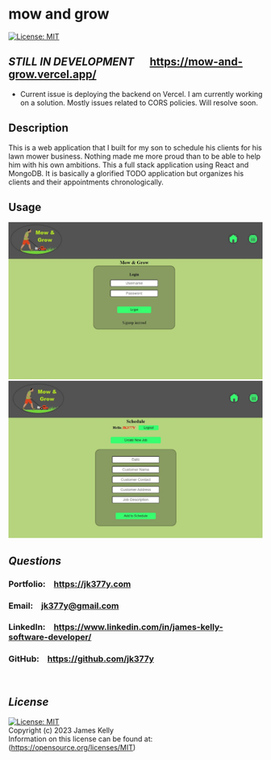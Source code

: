 # mow and grow
[![License: MIT](https://img.shields.io/badge/License-MIT-blue.svg)](https://opensource.org/licenses/MIT)


## ***STILL IN DEVELOPMENT***  &emsp; https://mow-and-grow.vercel.app/
- Current issue is deploying the backend on Vercel. I am currently working on a solution. Mostly issues related to CORS policies. Will resolve soon.


## Description
This is a web application that I built for my son to schedule his clients for his lawn mower business. Nothing made me more proud than to be able to help him with his own ambitions. This a full stack application using React and MongoDB. It is basically a glorified TODO application but organizes his clients and their appointments chronologically. 


## Usage

<img src='./client/public/images/screenshot1.JPG' alt='homepage screenshot'>
<br>

<img src='./client/public/images/screenshot2.JPG' alt='new task screenshot'>
<br>

## _Questions_

<h3>Portfolio:&emsp;<a href="https://jk377y.com" target="_blank">https://jk377y.com</a></h3>
<h3>Email:&emsp;<a href="mailto:jk377y@gmail.com" target="_blank">jk377y@gmail.com</a></h3>
<h3>LinkedIn:&emsp;<a href="https://www.linkedin.com/in/james-kelly-software-developer/" target="_blank">https://www.linkedin.com/in/james-kelly-software-developer/</a></h3>
<h3>GitHub:&emsp;<a href="https://github.com/jk377y" target="_blank">https://github.com/jk377y</a></h3>
<br>

## _License_
[![License: MIT](https://img.shields.io/badge/License-MIT-blue.svg)](https://opensource.org/licenses/MIT)
<br>Copyright (c) 2023 James Kelly
<br>Information on this license can be found at: (https://opensource.org/licenses/MIT)